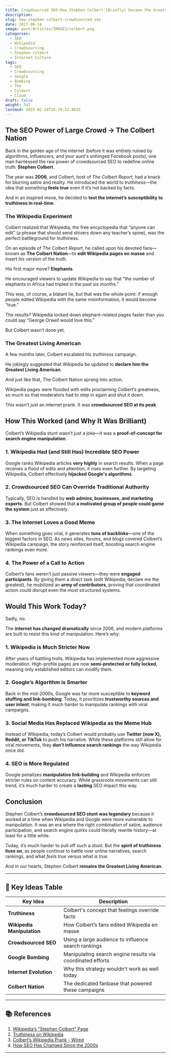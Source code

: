 ```yaml
---
title: Crowdsourced SEO-How Stephen Colbert (Briefly) became the Greatest Living American
description: 
slug: how-stephen-colbert-crowdsourced-seo
date: 2017-06-14
image: post/Articles/IMAGES/colbert.png
categories:
  - SEO
  - Wikipedia
  - Crowdsourcing
  - Stephen Colbert
  - Internet Culture
tags:
  - SEO
  - Crowdsourcing
  - Google
  - Bombing
  - The
  - Colbert
  - Cloud
draft: false
weight: 547
lastmod: 2025-02-24T16:39:12.883Z
---
```

## The SEO Power of Large Crowd -> The Colbert Nation

Back in the golden age of the internet (before it was entirely ruined by algorithms, influencers, and your aunt's unhinged Facebook posts), one man harnessed the raw power of crowdsourced SEO to redefine online truth: **Stephen Colbert**.

The year was **2006**, and Colbert, host of *The Colbert Report*, had a knack for blurring satire and reality. He introduced the world to *truthiness*—the idea that something **feels true** even if it’s not backed by facts.

And in an inspired move, he decided to **test the internet’s susceptibility to truthiness in real-time**.

### The Wikipedia Experiment

Colbert realized that Wikipedia, the free encyclopedia that “anyone can edit” (a phrase that should send shivers down any teacher’s spine), was the perfect battleground for truthiness.

On an episode of *The Colbert Report*, he called upon his devoted fans—known as **The Colbert Nation**—to **edit Wikipedia pages en masse** and insert *his version* of the truth.

His first major move? **Elephants**.

He encouraged viewers to update Wikipedia to say that “the number of elephants in Africa had tripled in the past six months.”

This was, of course, a blatant lie, but that was the whole point: if enough people edited Wikipedia with the same misinformation, it would become “true.”

The results? Wikipedia locked down elephant-related pages faster than you could say “George Orwell would love this.”

But Colbert wasn’t done yet.

### The Greatest Living American

A few months later, Colbert escalated his *truthiness* campaign.

He jokingly suggested that Wikipedia be updated to **declare him the Greatest Living American**.

And just like that, The Colbert Nation sprang into action.

Wikipedia pages were flooded with edits proclaiming Colbert’s greatness, so much so that moderators had to step in again and shut it down.

This wasn’t just an internet prank. It was **crowdsourced SEO at its peak**.

## How This Worked (and Why It Was Brilliant)

Colbert’s Wikipedia stunt wasn’t just a joke—it was a **proof-of-concept for search engine manipulation**.

### 1. **Wikipedia Had (and Still Has) Incredible SEO Power**

Google ranks Wikipedia articles **very highly** in search results. When a page receives a flood of edits and attention, it rises even further. By targeting Wikipedia, Colbert effectively **hijacked Google's algorithms**.

### 2. **Crowdsourced SEO Can Override Traditional Authority**

Typically, SEO is handled by **web admins, businesses, and marketing experts**. But Colbert showed that **a motivated group of people could game the system** just as effectively.

### 3. **The Internet Loves a Good Meme**

When something goes viral, it generates **tons of backlinks**—one of the biggest factors in SEO. As news sites, forums, and blogs covered Colbert’s Wikipedia campaign, the story reinforced itself, boosting search engine rankings even more.

### 4. **The Power of a Call to Action**

Colbert’s fans weren’t just passive viewers—they were **engaged participants**. By giving them a direct task (edit Wikipedia, declare me the greatest), he mobilized an **army of contributors**, proving that coordinated action could disrupt even the most structured systems.

## Would This Work Today?

Sadly, no.

The **internet has changed dramatically** since 2006, and modern platforms are built to resist this kind of manipulation. Here’s why:

### 1. **Wikipedia is Much Stricter Now**

After years of battling trolls, Wikipedia has implemented more aggressive moderation. High-profile pages are now **semi-protected or fully locked**, meaning only established editors can modify them.

### 2. **Google’s Algorithm is Smarter**

Back in the mid-2000s, Google was far more susceptible to **keyword stuffing and link-bombing**. Today, it prioritizes **trustworthy sources and user intent**, making it much harder to manipulate rankings with viral campaigns.

### 3. **Social Media Has Replaced Wikipedia as the Meme Hub**

Instead of Wikipedia, today’s Colbert would probably use **Twitter (now X), Reddit, or TikTok** to push his narrative. While these platforms still allow for viral movements, they **don’t influence search rankings** the way Wikipedia once did.

### 4. **SEO is More Regulated**

Google penalizes **manipulative link-building** and Wikipedia enforces stricter rules on content accuracy. While grassroots movements can still trend, it’s much harder to create a **lasting** SEO impact this way.

## Conclusion

Stephen Colbert’s **crowdsourced SEO stunt was legendary** because it worked at a time when Wikipedia and Google were more vulnerable to manipulation. It was an era where the right combination of satire, audience participation, and search engine quirks could literally rewrite history—at least for a little while.

Today, it’s much harder to pull off such a stunt. But the **spirit of truthiness lives on**, as people continue to battle over online narratives, search rankings, and what *feels true* versus what *is true*.

And in our hearts, Stephen Colbert **remains the Greatest Living American**.

***

## 🔑 Key Ideas Table

| Key Idea                   | Description                                                |
| -------------------------- | ---------------------------------------------------------- |
| **Truthiness**             | Colbert's concept that feelings override facts             |
| **Wikipedia Manipulation** | How Colbert’s fans edited Wikipedia en masse               |
| **Crowdsourced SEO**       | Using a large audience to influence search rankings        |
| **Google Bombing**         | Manipulating search engine results via coordinated efforts |
| **Internet Evolution**     | Why this strategy wouldn't work as well today              |
| **Colbert Nation**         | The dedicated fanbase that powered these campaigns         |

***

## 📚 References

1. [Wikipedia’s "Stephen Colbert" Page](https://en.wikipedia.org/wiki/Stephen_Colbert)
2. [Truthiness on Wikipedia](https://en.wikipedia.org/wiki/Truthiness)
3. [Colbert’s Wikipedia Prank - Wired](https://www.wired.com/2006/08/colbert-wikipedia-prank-shut-down/)
4. [How SEO Has Changed Since the 2000s](https://moz.com/blog/the-evolution-of-seo)

***
